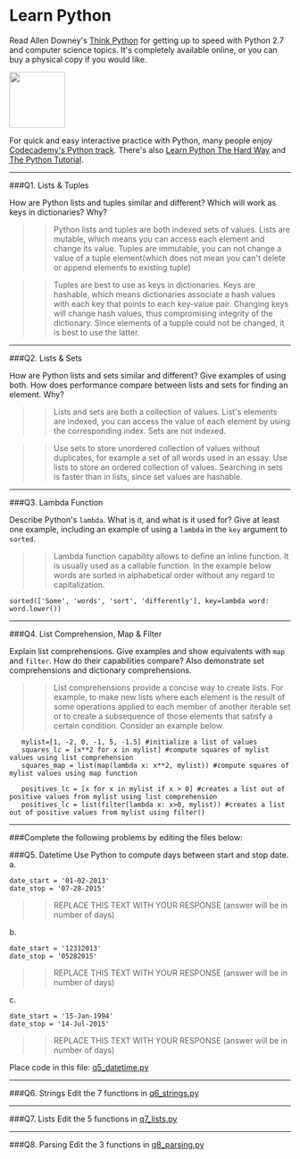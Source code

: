 # Learn Python

Read Allen Downey's [Think Python](http://www.greenteapress.com/thinkpython/) for getting up to speed with Python 2.7 and computer science topics. It's completely available online, or you can buy a physical copy if you would like.

<a href="http://www.greenteapress.com/thinkpython/"><img src="img/think_python.png" style="width: 100px;" target="_blank"></a>

For quick and easy interactive practice with Python, many people enjoy [Codecademy's Python track](http://www.codecademy.com/en/tracks/python). There's also [Learn Python The Hard Way](http://learnpythonthehardway.org/book/) and [The Python Tutorial](https://docs.python.org/2/tutorial/).

---

###Q1. Lists &amp; Tuples

How are Python lists and tuples similar and different? Which will work as keys in dictionaries? Why?

> > Python lists and tuples are both indexed sets of values. Lists are mutable, which means you can access each element and change its value. Tuples are immutable, you can not change a value of a tuple element(which does not mean you can't delete or append elements to existing tuple)


> >Tuples are best to use as keys in dictionaries. Keys are hashable, which means dictionaries associate a hash values with each key that points to each key-value pair. Changing keys will change hash values, thus compromising integrity of the dictionary. Since elements of a tupple could not be changed, it is best to use the latter.

---

###Q2. Lists &amp; Sets

How are Python lists and sets similar and different? Give examples of using both. How does performance compare between lists and sets for finding an element. Why?

> > Lists and sets are both a collection of values. List's elements are indexed, you can access the value of each element by using the corresponding index. Sets are not indexed.

> > Use sets to store unordered collection of values without duplicates, for example a set of all words used in an essay. Use lists to store an ordered collection of values. Searching in sets is faster than in lists, since set values are hashable.

---

###Q3. Lambda Function

Describe Python's `lambda`. What is it, and what is it used for? Give at least one example, including an example of using a `lambda` in the `key` argument to `sorted`.

> > Lambda function capability allows to define an inline function. It is usually used as a callable function. In the example below words are sorted in alphabetical order without any regard to capitalization.

```
sorted(['Some', 'words', 'sort', 'differently'], key=lambda word: word.lower())
```

---

###Q4. List Comprehension, Map &amp; Filter

Explain list comprehensions. Give examples and show equivalents with `map` and `filter`. How do their capabilities compare? Also demonstrate set comprehensions and dictionary comprehensions.

> > List comprehensions provide a concise way to create lists. For example, to make new lists where each element is the result of some operations applied to each member of another iterable set or to create a subsequence of those elements that satisfy a certain condition. Consider an example below.

```
   mylist=[1, -2, 0, -1, 5, -1.5] #initialize a list of values
   squares_lc = [x**2 for x in mylist] #compute squares of mylist values using list comprehension
   squares_map = list(map(lambda x: x**2, mylist)) #compute squares of mylist values using map function
```
   
   
```
   positives_lc = [x for x in mylist if x > 0] #creates a list out of positive values from mylist using list comprehension
   positives_lc = list(filter(lambda x: x>0, mylist)) #creates a list out of positive values from mylist using filter()
```

---

###Complete the following problems by editing the files below:

###Q5. Datetime
Use Python to compute days between start and stop date.   
a.  

```
date_start = '01-02-2013'    
date_stop = '07-28-2015'
```

>> REPLACE THIS TEXT WITH YOUR RESPONSE (answer will be in number of days)

b.  
```
date_start = '12312013'  
date_stop = '05282015'  
```

>> REPLACE THIS TEXT WITH YOUR RESPONSE (answer will be in number of days)

c.  
```
date_start = '15-Jan-1994'      
date_stop = '14-Jul-2015'  
```

>> REPLACE THIS TEXT WITH YOUR RESPONSE  (answer will be in number of days)

Place code in this file: [q5_datetime.py](python/q5_datetime.py)

---

###Q6. Strings
Edit the 7 functions in [q6_strings.py](python/q6_strings.py)

---

###Q7. Lists
Edit the 5 functions in [q7_lists.py](python/q7_lists.py)

---

###Q8. Parsing
Edit the 3 functions in [q8_parsing.py](python/q8_parsing.py)





